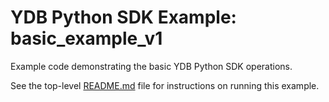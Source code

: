 # YDB Python SDK Example: basic_example_v1

Example code demonstrating the basic YDB Python SDK operations.

See the top-level [README.md](../README.md) file for instructions on running this example.
